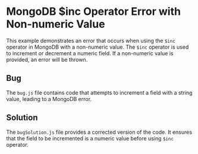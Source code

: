 # MongoDB $inc Operator Error with Non-numeric Value
This example demonstrates an error that occurs when using the `$inc` operator in MongoDB with a non-numeric value. The `$inc` operator is used to increment or decrement a numeric field. If a non-numeric value is provided, an error will be thrown.

## Bug
The `bug.js` file contains code that attempts to increment a field with a string value, leading to a MongoDB error.

## Solution
The `bugSolution.js` file provides a corrected version of the code. It ensures that the field to be incremented is a numeric value before using `$inc` operator.